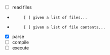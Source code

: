-   [ ] read files
-          [ ] given a list of files...
-          [ ] given a list of file contents...
-   [x] parse
-   [ ] compile
-   [ ] execute
